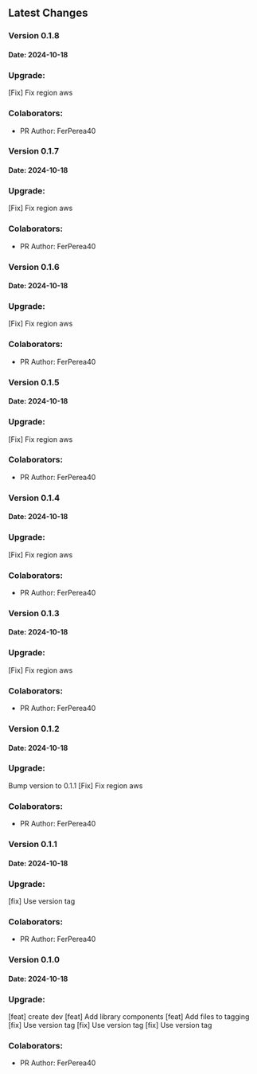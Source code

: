 ## Latest Changes
 
### Version 0.1.8
#### Date: 2024-10-18
### Upgrade:         
[Fix] Fix region aws
### Colaborators: 
- PR Author: FerPerea40 
### Version 0.1.7
#### Date: 2024-10-18
### Upgrade:         
[Fix] Fix region aws
### Colaborators: 
- PR Author: FerPerea40 
### Version 0.1.6
#### Date: 2024-10-18
### Upgrade:         
[Fix] Fix region aws
### Colaborators: 
- PR Author: FerPerea40 
### Version 0.1.5
#### Date: 2024-10-18
### Upgrade:         
[Fix] Fix region aws
### Colaborators: 
- PR Author: FerPerea40 
### Version 0.1.4
#### Date: 2024-10-18
### Upgrade:         
[Fix] Fix region aws
### Colaborators: 
- PR Author: FerPerea40 
### Version 0.1.3
#### Date: 2024-10-18
### Upgrade:         
[Fix] Fix region aws
### Colaborators: 
- PR Author: FerPerea40 
### Version 0.1.2
#### Date: 2024-10-18
### Upgrade:         
Bump version to 0.1.1
[Fix] Fix region aws
### Colaborators: 
- PR Author: FerPerea40 
### Version 0.1.1
#### Date: 2024-10-18
### Upgrade:         
[fix] Use version tag
### Colaborators: 
- PR Author: FerPerea40 
### Version 0.1.0
#### Date: 2024-10-18
### Upgrade:         
[feat] create dev
[feat] Add library components
[feat] Add files to tagging
[fix] Use version tag
[fix] Use version tag
[fix] Use version tag
### Colaborators: 
- PR Author: FerPerea40